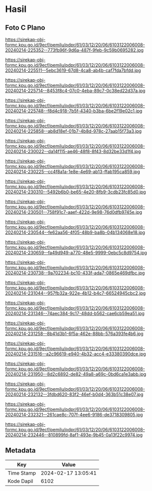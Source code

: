 # Hasil

## Foto C Plano

https://sirekap-obj-formc.kpu.go.id/9ecf/pemilu/pdpr/61/03/12/20/06/6103122006008-20240214-225352--773fb96f-9d6a-487f-9feb-9c59b0695282.jpg

https://sirekap-obj-formc.kpu.go.id/9ecf/pemilu/pdpr/61/03/12/20/06/6103122006008-20240214-225511--5ebc3619-67d8-4ca8-ab4b-caf7fda7bfdd.jpg

https://sirekap-obj-formc.kpu.go.id/9ecf/pemilu/pdpr/61/03/12/20/06/6103122006008-20240214-225714--8453f8c4-07c0-4eba-89c7-0c38ed22d37a.jpg

https://sirekap-obj-formc.kpu.go.id/9ecf/pemilu/pdpr/61/03/12/20/06/6103122006008-20240214-225748--f8d4c918-7b5f-4340-b3ba-6be2f19e02c1.jpg

https://sirekap-obj-formc.kpu.go.id/9ecf/pemilu/pdpr/61/03/12/20/06/6103122006008-20240214-225858--ab8d18ef-01b7-4b8d-978c-27aab15f73a3.jpg

https://sirekap-obj-formc.kpu.go.id/9ecf/pemilu/pdpr/61/03/12/20/06/6103122006008-20240214-230022--da14f115-ae46-48f8-8f43-8d32be33d1f4.jpg

https://sirekap-obj-formc.kpu.go.id/9ecf/pemilu/pdpr/61/03/12/20/06/6103122006008-20240214-230225--cc4f8a1a-1e8e-4e69-ab13-ffab195ca859.jpg

https://sirekap-obj-formc.kpu.go.id/9ecf/pemilu/pdpr/61/03/12/20/06/6103122006008-20240214-230310--5492b6b0-be65-4e20-8fb9-3cdb23fc85d0.jpg

https://sirekap-obj-formc.kpu.go.id/9ecf/pemilu/pdpr/61/03/12/20/06/6103122006008-20240214-230501--758f91c7-aaef-422d-9e98-76d0dfb9745e.jpg

https://sirekap-obj-formc.kpu.go.id/9ecf/pemilu/pdpr/61/03/12/20/06/6103122006008-20240214-230544--fe62aa56-4f05-48b9-ba8b-04b134068e18.jpg

https://sirekap-obj-formc.kpu.go.id/9ecf/pemilu/pdpr/61/03/12/20/06/6103122006008-20240214-230659--fa49d949-a770-48e5-9999-0ebc5c8d9754.jpg

https://sirekap-obj-formc.kpu.go.id/9ecf/pemilu/pdpr/61/03/12/20/06/6103122006008-20240214-230738--9a702234-bc10-433f-ada7-0865e469dfbc.jpg

https://sirekap-obj-formc.kpu.go.id/9ecf/pemilu/pdpr/61/03/12/20/06/6103122006008-20240214-231044--957fb32a-922e-4b12-b4c7-66524945cbc2.jpg

https://sirekap-obj-formc.kpu.go.id/9ecf/pemilu/pdpr/61/03/12/20/06/6103122006008-20240214-231346--74aec384-9c17-48dd-b562-cae6cb59ea51.jpg

https://sirekap-obj-formc.kpu.go.id/9ecf/pemilu/pdpr/61/03/12/20/06/6103122006008-20240214-231258--8b41d3b1-6f5a-462e-88bb-576a393fe4b6.jpg

https://sirekap-obj-formc.kpu.go.id/9ecf/pemilu/pdpr/61/03/12/20/06/6103122006008-20240214-231516--a2c96619-e940-4b32-acc4-e33380390dce.jpg

https://sirekap-obj-formc.kpu.go.id/9ecf/pemilu/pdpr/61/03/12/20/06/6103122006008-20240214-231950--8d2c6892-de82-49a8-a69c-0bd6ca1e3abb.jpg

https://sirekap-obj-formc.kpu.go.id/9ecf/pemilu/pdpr/61/03/12/20/06/6103122006008-20240214-232132--3fdbd620-83f2-46ef-b0d4-363b51c38e07.jpg

https://sirekap-obj-formc.kpu.go.id/9ecf/pemilu/pdpr/61/03/12/20/06/6103122006008-20240214-232321--261cae8c-707f-4ee6-9186-de3718309805.jpg

https://sirekap-obj-formc.kpu.go.id/9ecf/pemilu/pdpr/61/03/12/20/06/6103122006008-20240214-232446--810899fd-8af1-493e-9b45-0a13f22c9974.jpg


## Metadata

| Key        | Value               |
| ---------- | ------------------- |
| Time Stamp | 2024-02-17 13:05:41 |
| Kode Dapil | 6102                |



